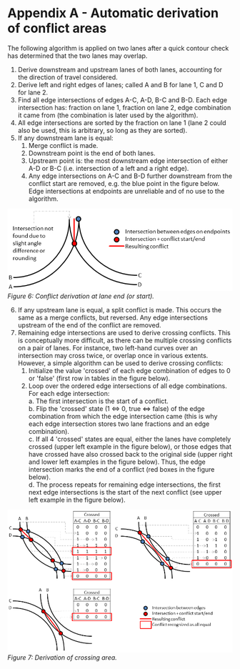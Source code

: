 # Appendix A - Automatic derivation of conflict areas

The following algorithm is applied on two lanes after a quick contour check has determined that the two lanes may overlap.

1. Derive downstream and upstream lanes of both lanes, accounting for the direction of travel considered.
2. Derive left and right edges of lanes; called A and B for lane 1, C and D for lane 2.
3. Find all edge intersections of edges A-C, A-D, B-C and B-D. Each edge intersection has: fraction on lane 1, fraction on lane 2, edge combination it came from (the combination is later used by the algorithm).
4. All edge intersections are sorted by the fraction on lane 1 (lane 2 could also be used, this is arbitrary, so long as they are sorted).
5. If any downstream lane is equal:
    1. Merge conflict is made.
    2. Downstream point is the end of both lanes.
    3. Upstream point is: the most downstream edge intersection of either A-D or B-C (i.e. intersection of a left and a right edge).
    4. Any edge intersections on A-C and B-D further downstream from the conflict start are removed, e.g. the blue point in the figure below. Edge intersections at endpoints are unreliable and of no use to the algorithm.

![](../images/OTS_Figure_A6.png)
_Figure 6: Conflict derivation at lane end (or start)._

6. If any upstream lane is equal, a split conflict is made. This occurs the same as a merge conflicts, but reversed. Any edge intersections upstream of the end of the conflict are removed.
7. Remaining edge intersections are used to derive crossing conflicts. This is conceptually more difficult, as there can be multiple crossing conflicts on a pair of lanes. For instance, two left-hand curves over an intersection may cross twice, or overlap once in various extents. However, a simple algorithm can be used to derive crossing conflicts: 
    1. Initialize the value 'crossed' of each edge combination of edges to 0 or 'false' (first row in tables in the figure below).
    2. Loop over the ordered edge intersections of all edge combinations. For each edge intersection:<br>
        a. The first intersection is the start of a conflict.<br>
        b. Flip the 'crossed' state (1 <=> 0, true <=> false) of the edge combination from which the edge intersection came (this is why each edge intersection stores two lane fractions and an edge combination).<br>
        c. If all 4 'crossed' states are equal, either the lanes have completely crossed (upper left example in the figure below), or those edges that have crossed have also crossed back to the original side (upper right and lower left examples in the figure below). Thus, the edge intersection marks the end of a conflict (red boxes in the figure below).<br>
        d. The process repeats for remaining edge intersections, the first next edge intersections is the start of the next conflict (see upper left example in the figure below).

![](../images/OTS_Figure_A7.png)
_Figure 7: Derivation of crossing area._

